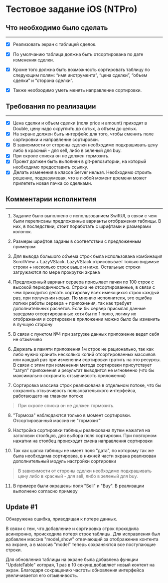 # Тестовое задание iOS (NTPro)

## **Что необходимо было сделать**

---

- [x] Реализовать экран с таблицей сделок.

- [x] По умолчанию таблица должна быть отсортирована по дате изменения сделки.

- [x] Кроме того должна быть возможность сортировать таблицу по следующим полям: “имя инструмента”, “цена сделки”, “объем сделки” и “сторона сделки”.

- [x] Также необходимо уметь менять направление сортировки.


## **Требования по реализации**

---

- [x] Цена сделки и объем сделки (поля price и amount) приходят в Double, цену надо округлить до сотых, а объем до целых.
- [x] На экране должен быть интерфейс для того, чтобы сменить поле сортировки и направление сортировки.
- [x] В зависимости от стороны сделки необходимо подкрашивать цену либо в красный - для sell, либо в зеленый для buy.
- [x] При скроле списка он не должен тормозить.
- [x] Проект должен быть выполнен в git-репозитории, на который необходимо предоставить ссылку.
- [x] Делать изменения в классе Server нельзя. Необходимо строить решение, подразумевая, что в любой момент времени может прилететь новая пачка со сделками.

## **Комментарии исполнителя**

---

1. Задание было выполнено с использованием SwiftUI, в связи с чем были переписаны предложенные варианты отображения таблицы. В них, в последствии, стоит поработать с шрифтами и размерами колонок.

2. Размеры шрифтов заданы в соответствии с предложенным примером

3. Для вывода большого объема строк была использована комбинация ScrollView + LazyVStack. LazyVStack отрисовывает только видимые строки + несколько строк выше и ниже. Остальные строки загружаются по мере прокрутки экрана

4. Предложенный вариант сервера присылает пачки по 100 строк с высокой периодичностью. Строки не отсортированные, в связи с чем приходится делать сортировку всех имеющихся строк каждый раз, при получении новых. По мнению исполнителя, это ошибка логики работы сервера + приложения, так как требует дополнительных расчётов. Если бы сервер присылал данные заведомо отсортированные хотя бы по 1 полю, логику их отображения и сортировки в приложении можно было бы изменить в лучшую сторону

5. В связи с пунктом №4 при загрузке данных приложение ведет себя не отзывчиво

6. Держать в памяти приложения 1м строк не рационально, так как либо нужно хранить несколько копий отсортированных массивов или каждый раз при изменении сортировки тратить на это ресурсы. В связи с этим при изменении метода сортировки присутствует "затуп" приложения и результат выводится не мгновенно (что бы максимально сохранить отзывчивость приложения)

7. Сортировка массива строк реализована в отдельном потоке, что бы сохранить отзывчивость пользовательского интерфейса, работающего на главном потоке

> При скроле списка он не должен тормозить.

8. "Тормоза" наблюдаются только в момент сортировки. Отсортированный массив не "тормозит" 

9. Настройка сортировки таблицы реализована путем нажатия на заголовки столбцов, для выбора поля сортировки. При повторном нажатии на столбец происходит смена направления сортировки

10. Так как шапка таблицы не имеет поля "дата", по которому так же была необходима сортировка, в нижней части экрана реализован дополнительный модуль настройки сортировки

> В зависимости от стороны сделки необходимо подкрашивать цену либо в красный - для sell, либо в зеленый для buy.

11. В примере были окрашены поля "Sell" и "Buy". В реализации выполнено согласно примеру

## **Update #1**

Обнаружена ошибка, приводящая к потере данных.

В связи с тем, что добавление и сортировка строк проходила асинхронно, происходила потеря строк таблицы. Для исправления был добавлен массив "model_show" отвечающий за отображение контента на экране, а в массив "model" теперь сохраняются все поступающие строки.

Для обновления таблицы на экране была добавлена функции "UpdateTable" которая, 1 раз в 10 секунд добавляет новый контент на экран. Благодаря сокращению частоты обновления интерфейса увеличивается его отзывчивость.